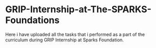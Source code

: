 # GRIP-Internship-at-The-SPARKS-Foundations
Here i have uploaded all the tasks that i performed as a part of the curriculum  during GRIP Internship at Sparks Foundation.
